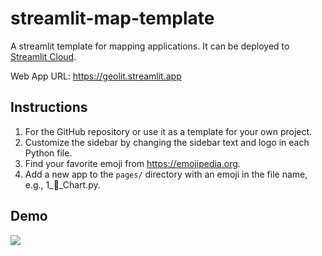 # streamlit-map-template

A streamlit template for mapping applications. It can be deployed to [Streamlit Cloud](https://streamlit.io/cloud).

Web App URL: <https://geolit.streamlit.app>

## Instructions

1. For the GitHub repository or use it as a template for your own project.
2. Customize the sidebar by changing the sidebar text and logo in each Python file.
3. Find your favorite emoji from https://emojipedia.org.
4. Add a new app to the `pages/` directory with an emoji in the file name, e.g., 1_🚀_Chart.py.

## Demo

![](https://i.imgur.com/6lj0oAO.png)
